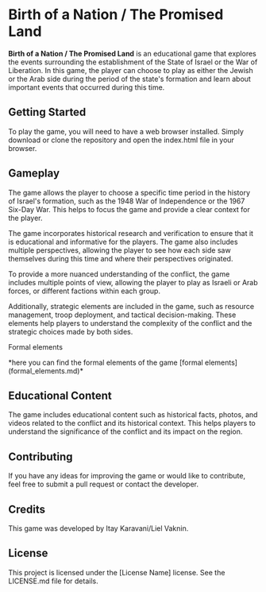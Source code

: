 <h1>Birth of a Nation / The Promised Land</h1>
<p><strong>Birth of a Nation / The Promised Land</strong> is an educational game that explores the events surrounding the establishment of the State of Israel or the War of Liberation. In this game, the player can choose to play as either the Jewish or the Arab side during the period of the state's formation and learn about important events that occurred during this time.</p>

<h2>Getting Started</h2>
<p>To play the game, you will need to have a web browser installed. Simply download or clone the repository and open the index.html file in your browser.</p>

<h2>Gameplay</h2>
<p>The game allows the player to choose a specific time period in the history of Israel's formation, such as the 1948 War of Independence or the 1967 Six-Day War. This helps to focus the game and provide a clear context for the player.</p>

<p>The game incorporates historical research and verification to ensure that it is educational and informative for the players. The game also includes multiple perspectives, allowing the player to see how each side saw themselves during this time and where their perspectives originated.</p>

<p>To provide a more nuanced understanding of the conflict, the game includes multiple points of view, allowing the player to play as Israeli or Arab forces, or different factions within each group.</p>

<p>Additionally, strategic elements are included in the game, such as resource management, troop deployment, and tactical decision-making. These elements help players to understand the complexity of the conflict and the strategic choices made by both sides.</p>

<p>Formal elements</p>
*here you can find the formal elements of the game [formal elements] (formal_elements.md)*
<h2>Educational Content</h2>
<p>The game includes educational content such as historical facts, photos, and videos related to the conflict and its historical context. This helps players to understand the significance of the conflict and its impact on the region.</p>

<h2>Contributing</h2>
<p>If you have any ideas for improving the game or would like to contribute, feel free to submit a pull request or contact the developer.</p>

<h2>Credits</h2>
<p>This game was developed by Itay Karavani/Liel Vaknin.</p>

<h2>License</h2>
<p>This project is licensed under the [License Name] license. See the LICENSE.md file for details.</p>
